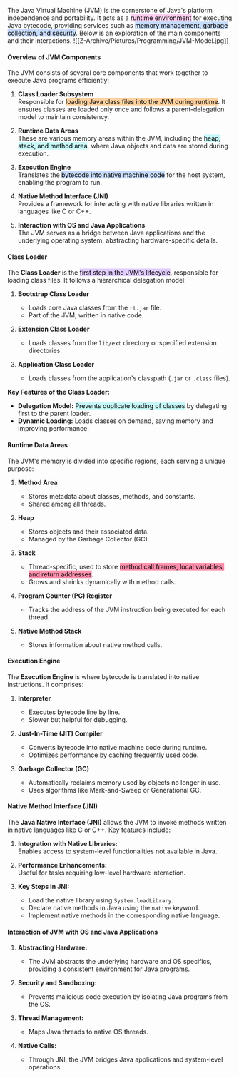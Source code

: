 
The Java Virtual Machine (JVM) is the cornerstone of Java's platform independence and portability. It acts as a <mark style="background: #FFB8EBA6;">runtime environment</mark> for executing Java bytecode, providing services such as <mark style="background: #ADCCFFA6;">memory management, garbage collection, and security</mark>. Below is an exploration of the main components and their interactions.
![[Z-Archive/Pictures/Programming/JVM-Model.jpg]]
#### Overview of JVM Components

The JVM consists of several core components that work together to execute Java programs efficiently:

1. **Class Loader Subsystem**  
    Responsible for <mark style="background: #FFB86CA6;">loading Java class files into the JVM during runtime</mark>. It ensures classes are loaded only once and follows a parent-delegation model to maintain consistency.
    
2. **Runtime Data Areas**  
    These are various memory areas within the JVM, including the <mark style="background: #ABF7F7A6;">heap, stack, and method area</mark>, where Java objects and data are stored during execution.
    
3. **Execution Engine**  
    Translates the <mark style="background: #ADCCFFA6;">bytecode into native machine code</mark> for the host system, enabling the program to run.
    
4. **Native Method Interface (JNI)**  
    Provides a framework for interacting with native libraries written in languages like C or C++.
    
5. **Interaction with OS and Java Applications**  
    The JVM serves as a bridge between Java applications and the underlying operating system, abstracting hardware-specific details.

#### Class Loader

The **Class Loader** is the <mark style="background: #D2B3FFA6;">first step in the JVM's lifecycle</mark>, responsible for loading class files. It follows a hierarchical delegation model:

1. **Bootstrap Class Loader**
    
    - Loads core Java classes from the `rt.jar` file.
    - Part of the JVM, written in native code.
2. **Extension Class Loader**
    
    - Loads classes from the `lib/ext` directory or specified extension directories.
3. **Application Class Loader**
    
    - Loads classes from the application's classpath (`.jar` or `.class` files).

**Key Features of the Class Loader:**

- **Delegation Model:** <mark style="background: #ABF7F7A6;">Prevents duplicate loading of classes</mark> by delegating first to the parent loader.
- **Dynamic Loading:** Loads classes on demand, saving memory and improving performance.

#### Runtime Data Areas

The JVM's memory is divided into specific regions, each serving a unique purpose:

1. **Method Area**
    
    - Stores metadata about classes, methods, and constants.
    - Shared among all threads.
2. **Heap**
    
    - Stores objects and their associated data.
    - Managed by the Garbage Collector (GC).
3. **Stack**
    
    - Thread-specific, used to store <mark style="background: #FF5582A6;">method call frames, local variables, and return addresses</mark>.
    - Grows and shrinks dynamically with method calls.
4. **Program Counter (PC) Register**
    
    - Tracks the address of the JVM instruction being executed for each thread.
5. **Native Method Stack**
    
    - Stores information about native method calls.

#### Execution Engine

The **Execution Engine** is where bytecode is translated into native instructions. It comprises:

1. **Interpreter**
    
    - Executes bytecode line by line.
    - Slower but helpful for debugging.
2. **Just-In-Time (JIT) Compiler**
    
    - Converts bytecode into native machine code during runtime.
    - Optimizes performance by caching frequently used code.
3. **Garbage Collector (GC)**
    
    - Automatically reclaims memory used by objects no longer in use.
    - Uses algorithms like Mark-and-Sweep or Generational GC.

#### Native Method Interface (JNI)

The **Java Native Interface (JNI)** allows the JVM to invoke methods written in native languages like C or C++. Key features include:

1. **Integration with Native Libraries:**  
    Enables access to system-level functionalities not available in Java.
    
2. **Performance Enhancements:**  
    Useful for tasks requiring low-level hardware interaction.
    
3. **Key Steps in JNI:**
    
    - Load the native library using `System.loadLibrary`.
    - Declare native methods in Java using the `native` keyword.
    - Implement native methods in the corresponding native language.

#### Interaction of JVM with OS and Java Applications

1. **Abstracting Hardware:**
    
    - The JVM abstracts the underlying hardware and OS specifics, providing a consistent environment for Java programs.
2. **Security and Sandboxing:**
    
    - Prevents malicious code execution by isolating Java programs from the OS.
3. **Thread Management:**
    
    - Maps Java threads to native OS threads.
4. **Native Calls:**
    
    - Through JNI, the JVM bridges Java applications and system-level operations.
